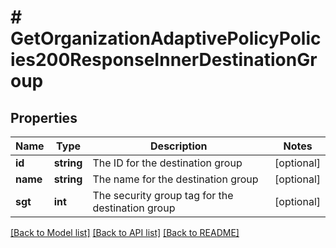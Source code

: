 # # GetOrganizationAdaptivePolicyPolicies200ResponseInnerDestinationGroup

## Properties

Name | Type | Description | Notes
------------ | ------------- | ------------- | -------------
**id** | **string** | The ID for the destination group | [optional]
**name** | **string** | The name for the destination group | [optional]
**sgt** | **int** | The security group tag for the destination group | [optional]

[[Back to Model list]](../../README.md#models) [[Back to API list]](../../README.md#endpoints) [[Back to README]](../../README.md)
